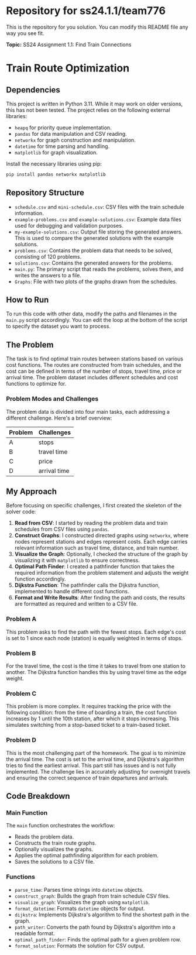 # Repository for ss24.1.1/team776

This is the repository for you solution. You can modify this README file any way you see fit.

**Topic:** SS24 Assignment 1.1: Find Train Connections

# Train Route Optimization

## Dependencies

This project is written in Python 3.11. While it may work on older versions, this has not been tested. The project
relies on the following external libraries:

- `heapq` for priority queue implementation.
- `pandas` for data manipulation and CSV reading.
- `networkx` for graph construction and manipulation.
- `datetime` for time parsing and handling.
- `matplotlib` for graph visualization.

Install the necessary libraries using pip:

```bash
pip install pandas networkx matplotlib
```

## Repository Structure

- `schedule.csv` and `mini-schedule.csv`: CSV files with the train schedule information.
- `example-problems.csv` and `example-solutions.csv`: Example data files used for debugging and validation purposes.
- `my-example-solutions.csv`: Output file storing the generated answers. This is used to compare the generated solutions
  with the example solutions.
- `problems.csv`: Contains the problem data that needs to be solved, consisting of 120 problems.
- `solutions.csv`: Contains the generated answers for the problems.
- `main.py`: The primary script that reads the problems, solves them, and writes the answers to a file.
- `Graphs`: File with two plots of the graphs drawn from the schedules.

## How to Run

To run this code with other data, modify the paths and filenames in the `main.py` script accordingly. You can edit the
loop at the bottom of the script to specify the dataset you want to process.

## The Problem

The task is to find optimal train routes between stations based on various cost functions. The routes are constructed
from train schedules, and the cost can be defined in terms of the number of stops, travel time, price or arrival time.
The problem dataset includes different schedules and cost functions to optimize for.

### Problem Modes and Challenges

The problem data is divided into four main tasks, each addressing a different challenge. Here's a brief overview:

| Problem | Challenges   |
|---------|--------------|
| A       | stops        |
| B       | travel time  |
| C       | price        |
| D       | arrival time |

## My Approach

Before focusing on specific challenges, I first created the skeleton of the solver code:

1. **Read from CSV**: I started by reading the problem data and train schedules from CSV files using `pandas`.
2. **Construct Graphs**: I constructed directed graphs using `networkx`, where nodes represent stations and edges
   represent costs. Each edge carries relevant information such as travel time, distance, and train number.
3. **Visualize the Graph**: Optionally, I checked the structure of the graph by visualizing it with `matplotlib` to
   ensure correctness.
4. **Optimal Path Finder**: I created a pathfinder function that takes the required information from the
   problem statement and adjusts the weight function accordingly.
5. **Dijkstra Function**: The pathfinder calls the Dijkstra function, implemented to handle different cost functions.
6. **Format and Write Results**: After finding the path and costs, the results are formatted as required and written to
   a CSV file.

### Problem A

This problem asks to find the path with the fewest stops. Each edge's cost is set to 1 since each node (station) is
equally weighted in terms of stops.

### Problem B

For the travel time, the cost is the time it takes to travel from one station to another. The Dijkstra function handles
this by using travel time as the edge weight.

### Problem C

This problem is more complex. It requires tracking the price with the following condition: from the time of boarding a
train, the cost function increases by 1 until the 10th station, after which it stops increasing. This simulates
switching from a stop-based ticket to a train-based ticket.

### Problem D

This is the most challenging part of the homework. The goal is to minimize the arrival time. The cost is set to the
arrival time, and Dijkstra's algorithm tries to find the earliest arrival. This part still has issues and is not fully
implemented. The challenge lies in accurately adjusting for overnight travels and ensuring the correct sequence of train
departures and arrivals.


## Code Breakdown

### Main Function

The `main` function orchestrates the workflow:

- Reads the problem data.
- Constructs the train route graphs.
- Optionally visualizes the graphs.
- Applies the optimal pathfinding algorithm for each problem.
- Saves the solutions to a CSV file.

### Functions

- `parse_time`: Parses time strings into `datetime` objects.
- `construct_graph`: Builds the graph from train schedule CSV files.
- `visualize_graph`: Visualizes the graph using `matplotlib`.
- `format_datetime`: Formats `datetime` objects for output.
- `dijkstra`: Implements Dijkstra's algorithm to find the shortest path in the graph.
- `path_writer`: Converts the path found by Dijkstra's algorithm into a readable format.
- `optimal_path_finder`: Finds the optimal path for a given problem row.
- `format_solution`: Formats the solution for CSV output.
